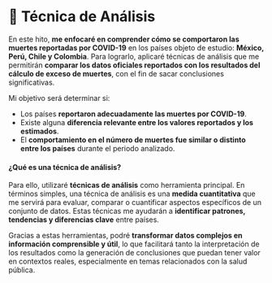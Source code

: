 # 🔬 Técnica de Análisis

En este hito, **me enfocaré en comprender cómo se comportaron las muertes reportadas por COVID-19** en los países objeto de estudio: **México, Perú, Chile y Colombia**. Para lograrlo, aplicaré técnicas de análisis que me permitirán **comparar los datos oficiales reportados con los resultados del cálculo de exceso de muertes**, con el fin de sacar conclusiones significativas.

Mi objetivo será determinar si:

* Los países **reportaron adecuadamente las muertes por COVID-19**.
* Existe alguna **diferencia relevante entre los valores reportados y los estimados**.
* El **comportamiento en el número de muertes fue similar o distinto entre los países** durante el periodo analizado.

#### ¿Qué es una técnica de análisis?

Para ello, utilizaré **técnicas de análisis** como herramienta principal. En términos simples, una técnica de análisis es una **medida cuantitativa** que me servirá para evaluar, comparar o cuantificar aspectos específicos de un conjunto de datos. Estas técnicas me ayudarán a **identificar patrones, tendencias y diferencias clave** entre países.

Gracias a estas herramientas, podré **transformar datos complejos en información comprensible y útil**, lo que facilitará tanto la interpretación de los resultados como la generación de conclusiones que puedan tener valor en contextos reales, especialmente en temas relacionados con la salud pública.
